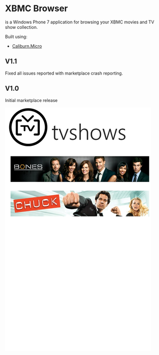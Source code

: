 XBMC Browser
============

is a Windows Phone 7 application for browsing your
XBMC movies and TV show collection.

Built using:

* [Caliburn.Micro](http://caliburnmicro.codeplex.com/)

V1.1
----

Fixed all issues reported with marketplace crash reporting.

V1.0
----

Initial marketplace release

![Screen1](https://github.com/fen/XBMC.Remote/raw/master/images/5.png)